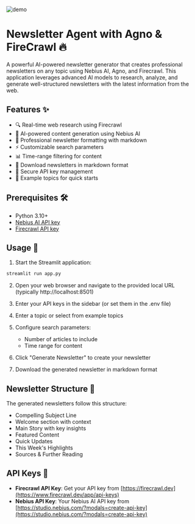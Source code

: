 ![demo](./demo.gif)

# Newsletter Agent with Agno & FireCrawl 🔥

A powerful AI-powered newsletter generator that creates professional newsletters on any topic using Nebius AI, Agno, and Firecrawl. This application leverages advanced AI models to research, analyze, and generate well-structured newsletters with the latest information from the web.

## Features ✨

- 🔍 Real-time web research using Firecrawl
- 🤖 AI-powered content generation using Nebius AI
- 📝 Professional newsletter formatting with markdown
- ⚡ Customizable search parameters
- 📊 Time-range filtering for content
- 💾 Download newsletters in markdown format
- 🔑 Secure API key management
- 🎯 Example topics for quick starts

## Prerequisites 🛠️

- Python 3.10+
- [Nebius AI API key](https://studio.nebius.com/?modals=create-api-key)
- [Firecrawl API key](https://www.firecrawl.dev/app/api-keys)


## Usage 🚀

1. Start the Streamlit application:

```bash
streamlit run app.py
```

2. Open your web browser and navigate to the provided local URL (typically http://localhost:8501)

3. Enter your API keys in the sidebar (or set them in the .env file)

4. Enter a topic or select from example topics

5. Configure search parameters:

   - Number of articles to include
   - Time range for content

6. Click "Generate Newsletter" to create your newsletter

7. Download the generated newsletter in markdown format

## Newsletter Structure 📑

The generated newsletters follow this structure:

- Compelling Subject Line
- Welcome section with context
- Main Story with key insights
- Featured Content
- Quick Updates
- This Week's Highlights
- Sources & Further Reading

## API Keys 🔑

- **Firecrawl API Key**: Get your API key from [https://firecrawl.dev](https://www.firecrawl.dev/app/api-keys)
- **Nebius API Key**: Your Nebius AI API key from [https://studio.nebius.com/?modals=create-api-key](https://studio.nebius.com/?modals=create-api-key)

